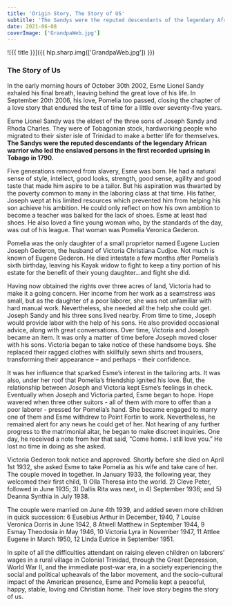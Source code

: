 ```yaml
---
title: 'Origin Story, The Story of US'
subtitle: 'The Sandys were the reputed descendants of the legendary African warrior who led the enslaved persons in the first recorded uprising in Tobago in 1790.'
date: 2021-06-08
coverImage: ['GrandpaWeb.jpg']
---
```


![{{ title }}]({{ hlp.sharp.img(['GrandpaWeb.jpg']) }})

### The Story of Us

In the early morning hours of  October 30th  2002, Esme Lionel Sandy  exhaled his final breath, leaving behind the great love of his life.  In September 20th 2006, his love, Pomelia too passed, closing the chapter of a love story that endured the test of time for a little over seventy-five years.

Esme Lionel Sandy was the eldest of the three sons of Joseph Sandy and Rhoda Charles. They were of Tobagonian stock, hardworking people who migrated to their sister isle of Trinidad to make a better life for themselves. **The Sandys were the reputed descendants of the legendary African warrior who led the enslaved persons in the first recorded uprising in Tobago in 1790.**

Five generations removed from slavery, Esme was born.  He had a natural sense of style, intellect, good looks, strength, good sense, agility and good taste that made him aspire to be a tailor. But his aspiration was thwarted by the poverty common to many in the laboring class at that time.  His father, Joseph wept at his limited resources which prevented him from helping his son achieve his ambition.  He could only reflect on how his own ambition to become a teacher was balked for the lack of shoes. Esme at least had shoes. He also loved a fine young woman who, by the standards of the day, was out of his league. That woman was Pomelia Veronica Gederon.

Pomelia was the only daughter of a small proprietor named Eugene Lucien Joseph Gederon, the husband of Victoria Christiana Cudjoe. Not much is known of Eugene Gederon. He died intestate a few months after Pomelia’s sixth birthday, leaving his Kayak widow to fight to keep a tiny portion of his estate for the benefit of their young daughter…and fight she did.

Having now obtained the rights over three acres of land, Victoria had to make it a going concern. Her income from her work as a seamstress was small, but as the daughter of a poor laborer, she was not unfamiliar with hard manual work. Nevertheless, she needed all the help she could get.
Joseph Sandy and his three sons lived nearby. From time to time, Joseph would provide labor with the help of his sons. He also provided occasional advice, along with great conversations. Over time, Victoria and Joseph became an item. It was only a matter of time before Joseph moved closer with his sons. Victoria began to take notice of these handsome boys. She replaced their ragged clothes with skillfully sewn shirts and trousers, transforming their appearance – and perhaps - their confidence.

It was her influence that sparked Esme’s interest in the tailoring arts.  It was also, under her roof that Pomelia’s friendship ignited his love.  But, the relationship between Joseph and Victoria kept Esme’s feelings in check. Eventually when Joseph and Victoria parted, Esme began to hope.
Hope wavered when three other suitors - all of them with more to offer than a poor laborer - pressed for Pomelia’s hand. She became engaged to marry one of them and Esme withdrew to Point Fortin to work. Nevertheless, he remained alert for any news he could get of her. Not hearing of any further progress to the matrimonial altar, he began to make discreet inquiries. One day, he received a note from her that said, “Come home. I still love you.” He lost no time in doing as she asked.

Victoria Gederon took notice and approved. Shortly before she died on April 1st 1932, she asked Esme to take Pomelia as his wife and take care of her. The couple moved in together. In January 1933, the following year, they welcomed their first child, 1) Olla Theresa into the world. 2) Cleve Peter, followed in June 1935; 3) Dallis Rita was next, in 4) September 1936; and 5) Deanna Synthia in July 1938.

The couple were married on June 4th 1939, and added seven more children in quick succession: 6 Eusebius Arthur in December, 1940, 7 Louise Veronica Dorris in June 1942, 8 Atwell Matthew in September 1944, 9 Esmay Theodosia in May 1946, 10 Victoria Lyra in November 1947, 11 Attlee Eugene in March 1950, 12 Linda Eutrice in September 1951.

In spite of all the difficulties attendant on raising eleven children on laborers’ wages in a rural village in Colonial Trinidad, through the Great Depression, World War II, and the immediate post-war era, in a society experiencing the social and political upheavals of the labor movement, and the socio-cultural impact of the American presence, Esme and Pomelia kept a peaceful, happy, stable, loving and Christian home. Their love story begins the story of us.
